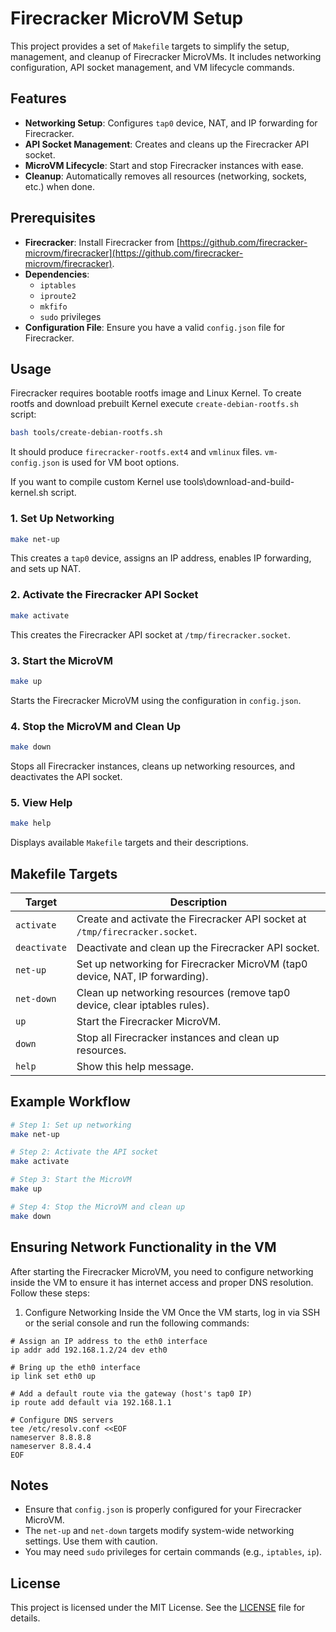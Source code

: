 # Firecracker MicroVM Setup

This project provides a set of `Makefile` targets to simplify the setup, management, and cleanup of Firecracker MicroVMs. It includes networking configuration, API socket management, and VM lifecycle commands.

## Features

- **Networking Setup**: Configures `tap0` device, NAT, and IP forwarding for Firecracker.
- **API Socket Management**: Creates and cleans up the Firecracker API socket.
- **MicroVM Lifecycle**: Start and stop Firecracker instances with ease.
- **Cleanup**: Automatically removes all resources (networking, sockets, etc.) when done.

## Prerequisites

- **Firecracker**: Install Firecracker from [https://github.com/firecracker-microvm/firecracker](https://github.com/firecracker-microvm/firecracker).
- **Dependencies**:
  - `iptables`
  - `iproute2`
  - `mkfifo`
  - `sudo` privileges
- **Configuration File**: Ensure you have a valid `config.json` file for Firecracker.

## Usage

Firecracker requires bootable rootfs image and Linux Kernel. To create rootfs and download prebuilt Kernel execute `create-debian-rootfs.sh` script:
```bash
bash tools/create-debian-rootfs.sh
```
It should produce `firecracker-rootfs.ext4` and `vmlinux` files.
`vm-config.json` is used for VM boot options.

If you want to compile custom Kernel use tools\download-and-build-kernel.sh script.

### 1. Set Up Networking
```bash
make net-up
```
This creates a `tap0` device, assigns an IP address, enables IP forwarding, and sets up NAT.

### 2. Activate the Firecracker API Socket
```bash
make activate
```
This creates the Firecracker API socket at `/tmp/firecracker.socket`.

### 3. Start the MicroVM
```bash
make up
```
Starts the Firecracker MicroVM using the configuration in `config.json`.

### 4. Stop the MicroVM and Clean Up
```bash
make down
```
Stops all Firecracker instances, cleans up networking resources, and deactivates the API socket.

### 5. View Help
```bash
make help
```
Displays available `Makefile` targets and their descriptions.

## Makefile Targets

| Target       | Description                                                                 |
|--------------|-----------------------------------------------------------------------------|
| `activate`   | Create and activate the Firecracker API socket at `/tmp/firecracker.socket`. |
| `deactivate` | Deactivate and clean up the Firecracker API socket.                         |
| `net-up`     | Set up networking for Firecracker MicroVM (tap0 device, NAT, IP forwarding). |
| `net-down`   | Clean up networking resources (remove tap0 device, clear iptables rules).    |
| `up`         | Start the Firecracker MicroVM.                                             |
| `down`       | Stop all Firecracker instances and clean up resources.                      |
| `help`       | Show this help message.                                                    |

## Example Workflow

```bash
# Step 1: Set up networking
make net-up

# Step 2: Activate the API socket
make activate

# Step 3: Start the MicroVM
make up

# Step 4: Stop the MicroVM and clean up
make down
```

## Ensuring Network Functionality in the VM
After starting the Firecracker MicroVM, you need to configure networking inside the VM to ensure it has internet access and proper DNS resolution. Follow these steps:

1. Configure Networking Inside the VM
Once the VM starts, log in via SSH or the serial console and run the following commands:
```
# Assign an IP address to the eth0 interface
ip addr add 192.168.1.2/24 dev eth0

# Bring up the eth0 interface
ip link set eth0 up

# Add a default route via the gateway (host's tap0 IP)
ip route add default via 192.168.1.1

# Configure DNS servers
tee /etc/resolv.conf <<EOF
nameserver 8.8.8.8
nameserver 8.8.4.4
EOF
```

## Notes

- Ensure that `config.json` is properly configured for your Firecracker MicroVM.
- The `net-up` and `net-down` targets modify system-wide networking settings. Use them with caution.
- You may need `sudo` privileges for certain commands (e.g., `iptables`, `ip`).

## License

This project is licensed under the MIT License. See the [LICENSE](LICENSE) file for details.
